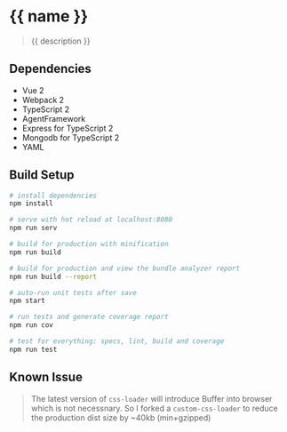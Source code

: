 # {{ name }}

> {{ description }}

## Dependencies
  - Vue 2
  - Webpack 2
  - TypeScript 2
  - AgentFramework
  - Express for TypeScript 2
  - Mongodb for TypeScript 2
  - YAML

## Build Setup

``` bash
# install dependencies
npm install

# serve with hot reload at localhost:8080
npm run serv

# build for production with minification
npm run build

# build for production and view the bundle analyzer report
npm run build --report

# auto-run unit tests after save
npm start

# run tests and generate coverage report
npm run cov

# test for everything: specs, lint, build and coverage
npm run test

```

## Known Issue

> The latest version of `css-loader` will introduce Buffer into browser which is not necessnary. So I forked a `custom-css-loader` to reduce the production dist size by ~40kb (min+gzipped)

